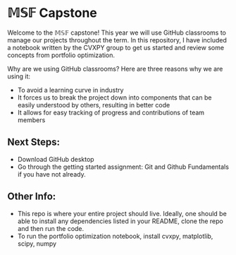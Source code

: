 # $\mathbb{MSF}$ Capstone
 
Welcome to the $\mathbb{MSF}$ capstone! This year we will use GitHub classrooms to manage our projects throughout the term. In this repository, I have included a notebook written by the CVXPY group to get us started and review some concepts from portfolio optimization. 

Why are we using GitHub classrooms? Here are three reasons why we are using it:
* To avoid a learning curve in industry
* It forces us to break the project down into components that can be easily understood by others, resulting in better code
* It allows for easy tracking of progress and contributions of team members

## Next Steps:
* Download GitHub desktop
* Go through the getting started assignment: Git and Github Fundamentals if you have not already.
## Other Info:
* This repo is where your entire project should live. Ideally, one should be able to install any dependencies listed in your README, clone the repo and then run the code.
* To run the portfolio optimization notebook, install cvxpy, matplotlib, scipy, numpy
